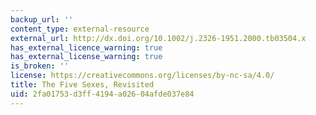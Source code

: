 ```yaml
---
backup_url: ''
content_type: external-resource
external_url: http://dx.doi.org/10.1002/j.2326-1951.2000.tb03504.x
has_external_licence_warning: true
has_external_license_warning: true
is_broken: ''
license: https://creativecommons.org/licenses/by-nc-sa/4.0/
title: The Five Sexes, Revisited
uid: 2fa01753-d3ff-4194-a026-04afde037e84
---
```

